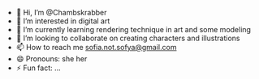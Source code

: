 - 👋 Hi, I’m @Chambskrabber
- 👀 I’m interested in digital art
- 🌱 I’m currently learning rendering technique in art and some modeling
- 💞️ I’m looking to collaborate on creating characters and illustrations
- 📫 How to reach me sofia.not.sofya@gmail.com
- 😄 Pronouns: she her
- ⚡ Fun fact: ...

<!---
Chambskrabber/Chambskrabber is a ✨ special ✨ repository because its `README.md` (this file) appears on your GitHub profile.
You can click the Preview link to take a look at your changes.
--->
